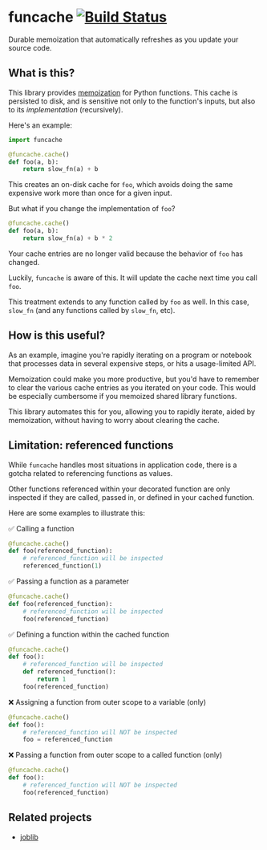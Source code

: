 # funcache [![Build Status](https://app.travis-ci.com/aromatt/funcache.svg?branch=main)](https://app.travis-ci.com/aromatt/funcache)
Durable memoization that automatically refreshes as you update your source code.

## What is this?
This library provides [memoization](https://en.wikipedia.org/wiki/Memoization) for
Python functions. This cache is persisted to disk, and is sensitive not only to the
function's inputs, but also to its *implementation* (recursively).

Here's an example:

```python
import funcache

@funcache.cache()
def foo(a, b):
    return slow_fn(a) + b
```
This creates an on-disk cache for `foo`, which avoids doing the same
expensive work more than once for a given input.

But what if you change the implementation of `foo`?

```python
@funcache.cache()
def foo(a, b):
    return slow_fn(a) + b * 2
```
Your cache entries are no longer valid because the behavior of `foo` has changed.

Luckily, `funcache` is aware of this. It will update the cache next time you call
`foo`.

This treatment extends to any function called by `foo` as well. In this case,
`slow_fn` (and any functions called by `slow_fn`, etc).

## How is this useful?
As an example, imagine you're rapidly iterating on a program or notebook that
processes data in several expensive steps, or hits a usage-limited API.

Memoization could make you more productive, but you'd have to remember to clear the
various cache entries as you iterated on your code. This would be especially cumbersome
if you memoized shared library functions.

This library automates this for you, allowing you to rapidly iterate, aided by
memoization, without having to worry about clearing the cache.

## Limitation: referenced functions
While `funcache` handles most situations in application code, there is a gotcha
related to referencing functions as values.

Other functions referenced within your decorated function are only inspected
if they are called, passed in, or defined in your cached function.

Here are some examples to illustrate this:

✅ Calling a function
```python
@funcache.cache()
def foo(referenced_function):
    # referenced_function will be inspected
    referenced_function(1)
```

✅ Passing a function as a parameter
```python
@funcache.cache()
def foo(referenced_function):
    # referenced_function will be inspected
    foo(referenced_function)
```

✅ Defining a function within the cached function
```python
@funcache.cache()
def foo():
    # referenced_function will be inspected
    def referenced_function():
        return 1
    foo(referenced_function)
```

❌ Assigning a function from outer scope to a variable (only)
```python
@funcache.cache()
def foo():
    # referenced_function will NOT be inspected
    foo = referenced_function
```

❌ Passing a function from outer scope to a called function (only)
```python
@funcache.cache()
def foo():
    # referenced_function will NOT be inspected
    foo(referenced_function)
```

## Related projects

  * [joblib](https://github.com/joblib/joblib)
